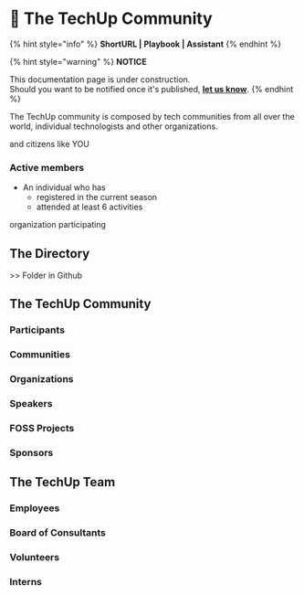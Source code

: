# 🚧 The TechUp Community

{% hint style="info" %}
**ShortURL | Playbook | Assistant**
{% endhint %}



{% hint style="warning" %}
**NOTICE**

This documentation page is under construction.\
Should you want to be notified once it's published, [**let us know**](https://tiof.click/TIOFTarianUpdatesService).
{% endhint %}







The TechUp community is composed by tech communities from all over the world, individual technologists and other organizations.

and citizens like YOU

### Active members

* An individual who has
  * registered in the current season
  * attended at least 6 activities

organization participating&#x20;





## The Directory

\>> Folder in Github







## The TechUp Community

### Participants



### Communities





### Organizations





### Speakers





### FOSS Projects





### Sponsors



## The TechUp Team



### Employees



### Board of Consultants



### Volunteers



### Interns



























